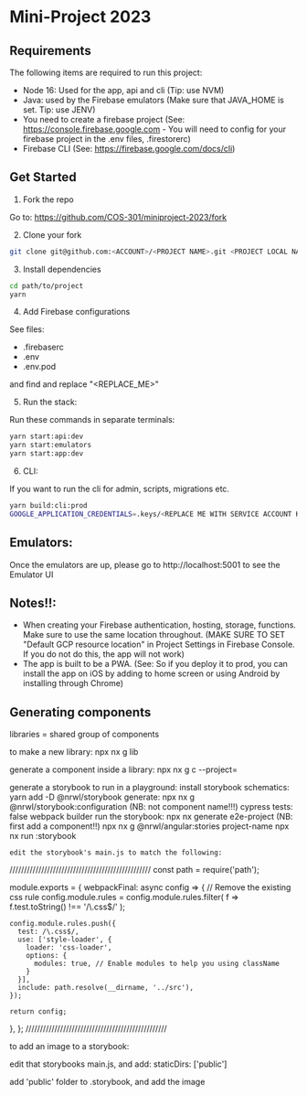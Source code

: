# Mini-Project 2023

## Requirements

The following items are required to run this project:

- Node 16: Used for the app, api and cli (Tip: use NVM)
- Java: used by the Firebase emulators (Make sure that JAVA_HOME is set. Tip: use JENV)
- You need to create a firebase project (See: https://console.firebase.google.com - You will need to config for your firebase project in the .env files, .firestorerc)
- Firebase CLI (See: https://firebase.google.com/docs/cli)

## Get Started

1. Fork the repo

Go to: https://github.com/COS-301/miniproject-2023/fork

2. Clone your fork

```sh
git clone git@github.com:<ACCOUNT>/<PROJECT NAME>.git <PROJECT LOCAL NAME>
```

3. Install dependencies

```sh
cd path/to/project
yarn
```

4. Add Firebase configurations

See files:

- .firebaserc
- .env
- .env.pod

and find and replace "<REPLACE_ME>"

5. Run the stack:

Run these commands in separate terminals:

```sh
yarn start:api:dev
yarn start:emulators
yarn start:app:dev
```

6. CLI:

If you want to run the cli for admin, scripts, migrations etc.

```sh
yarn build:cli:prod
GOOGLE_APPLICATION_CREDENTIALS=.keys/<REPLACE ME WITH SERVICE ACCOUNT KEY.json> FIRESTORE_EMULATOR_HOST=localhost:5003 node dist/apps/cli/main.js <REPLACE ME WITH COMMAND>
```

## Emulators:

Once the emulators are up, please go to http://localhost:5001 to see the Emulator UI

## Notes!!:

- When creating your Firebase authentication, hosting, storage, functions. Make sure to use the same location throughout. (MAKE SURE TO SET "Default GCP resource location" in Project Settings in Firebase Console. If you do not do this, the app will not work)
- The app is built to be a PWA. (See: So if you deploy it to prod, you can install the app on iOS by adding to home screen or using Android by installing through Chrome)

## Generating components

libraries = shared group of components

to make a new library: 
	npx nx g lib <name>

generate a component inside a library: 
	npx nx g c <name> --project=<lib name>

generate a storybook to run in a playground: 
	install storybook schematics: 
		yarn add -D @nrwl/storybook
	generate:
		npx nx g @nrwl/storybook:configuration <lib name> (NB: not component name!!!)
		cypress tests: false
		webpack builder
	run the storybook:
		npx nx generate e2e-project <lib name>
		 <lib name> (NB: first add a component!!)
    npx nx g @nrwl/angular:stories project-name
		npx nx run <lib name>:storybook
		
	edit the storybook's main.js to match the following:

/////////////////////////////////////////////////
const path = require('path');

module.exports = {
  webpackFinal: async config => {
    // Remove the existing css rule
    config.module.rules = config.module.rules.filter(
      f => f.test.toString() !== '/\\.css$/'
    );

    config.module.rules.push({
      test: /\.css$/,
      use: ['style-loader', {
        loader: 'css-loader',
        options: {
          modules: true, // Enable modules to help you using className
        }
      }],
      include: path.resolve(__dirname, '../src'),
    });

    return config;
  },
};
/////////////////////////////////////////////////

to add an image to a storybook: 

edit that storybooks main.js, and add: 
  staticDirs: ['public']

add 'public' folder to .storybook, and add the image
